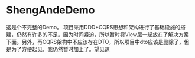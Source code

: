 # ShengAndeDemo

这是个不完整的Demo。
项目采用DDD+CQRS思想和架构进行了基础设施的搭建，仍然有许多的不足。因为时间紧迫，所以暂时将View层一起放在了解决方案下面。另外，再CQRS架构中不应该存在DTO，所以项目中dto应该是删除了，但是为了方便起见，我仍然暂时加上了。望见谅

